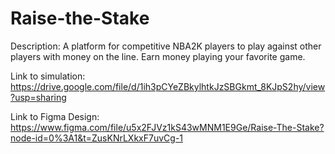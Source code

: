 # Raise-the-Stake

Description: A platform for competitive NBA2K players to play against other players with money on the line. Earn money playing your favorite game.

Link to simulation: https://drive.google.com/file/d/1ih3pCYeZBkylhtkJzSBGkmt_8KJpS2hy/view?usp=sharing

Link to Figma Design: https://www.figma.com/file/u5x2FJVz1kS43wMNM1E9Ge/Raise-The-Stake?node-id=0%3A1&t=ZusKNrLXkxF7uvCg-1
